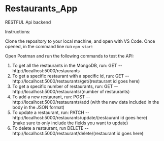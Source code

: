 # Restaurants_App

RESTFUL Api backend

Instructions:

Clone the repository to your local machine, and open with VS Code.
Once opened, in the command line run
`npm start`

Open Postman and run the following commands to test the API:

1. To get all the restaurants in the MongoDB, run: GET -- http://localhost:5000/restaurants
2. To get a specific restaurant with a specific id, run: GET -- http://localhost:5000/restaurants/get/(restaurant id goes here)
3. To get a specific number of restaurants, run: GET -- http://localhost:5000/restaurants/(number of restaurants)
4. To add a new restaurant, run: POST -- http://localhost:5000/restaurants/add (with the new data included in the body in the JSON format)
5. To update a restaurant, run: PATCH -- http://localhost:5000/restaurants/update/(restaurant id goes here) (make sure to only include the fields you want to update)
6. To delete a restaurant, run DELETE -- http://localhost:5000/restaurant/delete/(restaurant id goes here)
